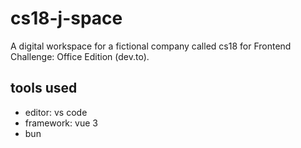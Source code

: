 # cs18-j-space

A digital workspace for a fictional company called cs18 for Frontend Challenge: Office Edition (dev.to).

## tools used

- editor: vs code
- framework: vue 3
- bun
